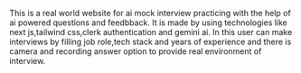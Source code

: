 This is a real world website for ai mock interview practicing with the help of ai powered questions and feedbback.
It is made by using technologies like next js,tailwind css,clerk authentication and gemini ai.
In this user can make interviews by filling job role,tech stack and years of experience and there is camera and recording answer option to provide real environment of interview.